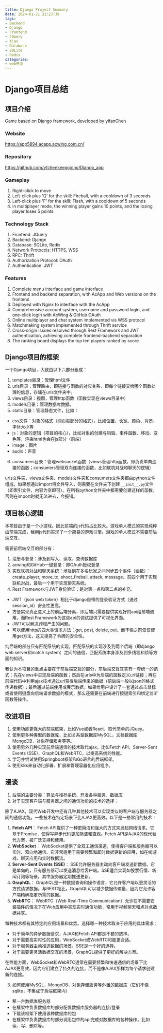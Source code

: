```yaml
---
title: Django Project Summary
date: 2024-01-21 21:23:39
tags:
- Backend
- Django
- Frontend
- JQuery
- Ajax
- Database
- SQLite
- Redis
categories: 
- web开发
---
```

# Django项目总结

## 项目介绍

Game based on Django framework, developed by yifanChen

### Website

https://app5894.acapp.acwing.com.cn/

### Repository

https://github.com/yfchenkeepgoing/Django_app

### Gameplay

1. Right-click to move
2. Left-click plus 'Q' for the skill: Fireball, with a cooldown of 3 seconds
3. Left-click plus 'F' for the skill: Flash, with a cooldown of 5 seconds
4. In multiplayer mode, the winning player gains 10 points, and the losing player loses 5 points

### Technology Stack

1. Frontend: JQuery
2. Backend: Django
3. Database: SQLite, Redis
4. Network Protocols: HTTPS, WSS
5. RPC: Thrift
6. Authorization Protocol: OAuth
7. Authentication: JWT

### Features

1. Complete menu interface and game interface
2. Frontend and backend separation, with AcApp and Web versions on the frontend
3. Deployed with Nginx to interface with the AcApp
4. Comprehensive account system, username and password login, and one-click login with AcWing & GitHub OAuth
5. Online multiplayer and chat system implemented via WSS protocol
6. Matchmaking system implemented through Thrift service
7. Cross-origin issues resolved through Rest Framework and JWT authentication, achieving complete frontend-backend separation
8. The ranking board displays the top ten players ranked by score

## Django项目的框架

一个Django项目，大致由以下六部分组成：

1. templates目录：管理html文件
2. urls目录：管理路由，即链接与函数的对应关系，即每个链接交给哪个函数处理的信息，存储在urls文件夹中。
3. views目录：视图，管理http函数（函数实现在views目录中）
4. models目录：管理数据库数据。
5. static目录：管理静态文件，比如：

- css文件：对象的格式（网页每部分的格式），比如位置、长宽、颜色、背景、字体大小等
- js：对象的逻辑（项目的核心），比如对象的创建与销毁、事件函数、移动、变色等，渲染html也会在js部分（前端）
- image：图片
- audio：声音

6. consumers目录：管理websocket函数（views管理http函数，即负责单向连接的函数；consumers管理双向连接的函数，比如联机对战和聊天的逻辑）

urls文件夹、views文件夹、models文件夹和consumers文件夹都由python文件组成，如果想通过import将文件导入，则需要在文件夹下创建 `__init__.py`文件（即索引文件，内容为空即可）。在所有python文件夹中都需要创建这样的函数，否则在import时就无法进去，会报错。

## 项目核心逻辑

本项目由于是一个小游戏，因此前端的js代码占比较大。游戏单人模式的实现纯粹由前端完成，我用js代码实现了一个简易的游戏引擎。游戏的单人模式不需要前后端交互。

需要前后端交互的部分有：

1. 注册与登录：涉及到写入、读取、查询数据库
2. acwing和GitHub一键登录：即OAuth授权登录
3. 实现联机对战和聊天系统：涉及到在多名玩家之间同步五个事件（函数）：create_player, move_to, shoot_fireball, attack, message。前四个用于实现联机对战，最后一个用于实现聊天系统。
4. Rest Framework与JWT身份验证：是对第一点和第二点的补充。

- JWT（json web token）相比于django自带的登录验证方式（通过session_id）安全性更高。
- 方便实现真正意义上的前后端分离，即后端只需要提供实现好的api给前端调用，而Rest Framework为这些api的调试提供了可视化界面。
- JWT可以解决跨域产生的问题。
- 可以使用http的四大类请求方法：get, post, delete, put，而不像之前仅仅使用get方法，这又提高了令牌的安全性。

纯后端的部分只有匹配系统的实现。匹配系统的实现涉及到两个后端（即django web server和match system）之间的通信，匹配系统本身涉及到多线程和锁等方面的知识。

我认为本项目的重点主要在于前后端交互的部分，前后端交互其实有一套统一的范式：先在views中实现后端的函数；然后在urls中为后端的函数定义url链接；再在前端代码中利用ajax技术通过url获得后端传来的数据（前后端一般以json的格式传递数据）；最后通过前端使用或展示数据。如果给用户设计了一套通过点击鼠标或者使用键盘向后端请求数据的模式，那么还需要在前端进行按键索引和绑定监听函数等操作。

## 改进项目

1. 使用功能更强大的前端框架，比如Vue或者React，取代简单的JQuey。
2. 使用更多种类型的数据库，比如关系型数据库MySQL，文档数据库MongoDB，对象存储服务等等。
3. 使用另外几种实现前后端通信的技术取代ajax，比如Fetch API，Server-Sent Events (SSE)，GraphQL和WebRTC，以提高系统的性能。
4. 学习并尝试使用Springboot框架和Go语言的后端框架。
5. 使用k8s来自动化部署、扩展和管理容器化应用程序。

## 漫谈

1. 后端的主要分类：算法与推荐系统、开发各种服务、数据库
2. 对于实现客户端与服务器之间的通信功能的技术的选择：

除了AJAX，现代Web开发中还有几种其他技术可以实现类似的客户端与服务器之间的通信功能。一些技术在特定场景下比AJAX更高效。以下是一些常用的技术：

1. **Fetch API**： Fetch API提供了一种更简洁和强大的方式来发起网络请求。它基于Promise，使得写异步代码更加简洁和直观。Fetch API是AJAX的现代替代方案，被广泛支持和使用。
2. **WebSocket**： WebSocket提供了全双工通信渠道，使得客户端和服务器可以实时、双向地通信。它非常适用于需要频繁和即时数据更新的应用，如在线游戏、聊天应用和实时数据流。
3. **Server-Sent Events (SSE)**： SSE允许服务器主动向客户端发送新数据。它是单向的，只有服务器可以发送消息给客户端。SSE适合实现如股票行情、新闻订阅等场景，其中服务器定期推送更新。
4. **GraphQL**： GraphQL是一种数据查询和操作语言，它允许客户端以更灵活的方式请求数据。与REST相比，GraphQL可以减少数据传输量，因为它允许客户端精确指定所需的数据。
5. **WebRTC**： WebRTC（Web Real-Time Communication）允许在不需要安装插件的情况下在Web应用中实现实时通信功能，常用于视频聊天和点对点数据共享。

每种技术都有其特定的应用场景和优势。选择哪一种技术取决于应用的具体需求：

- 对于简单的异步数据请求，AJAX和Fetch API都是不错的选择。
- 对于需要高实时性的应用，WebSocket或WebRTC可能更合适。
- 对于服务器主动推送数据的场景，SSE是一个好的选择。
- 对于需要更灵活数据交互的场景，GraphQL提供了更好的解决方案。

在性能方面，WebSocket和WebRTC通常在需要频繁和快速通信的场景下比AJAX更高效，因为它们建立了持久的连接，而不是像AJAX那样为每个请求创建新的连接。

3. 如何使用MySQL，MongoDB，对象存储服务等外置的数据库（它们不像sqlite，不集成于后端框架内）

- 租一台数据库服务器
- 在框架中负责数据库的部分配置数据库服务器的连接/登录
- 下载该框架下使用该种数据库的包
- 在框架中负责数据库的部分调用包中的api完成对数据库的各种操作，比如读、写、删除等。
